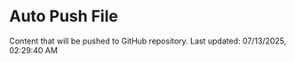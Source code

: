 # Auto Push File

Content that will be pushed to GitHub repository.
Last updated: 07/13/2025, 02:29:40 AM